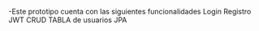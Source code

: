 -Este prototipo cuenta con las siguientes funcionalidades 
Login
Registro
JWT
CRUD
TABLA de usuarios
JPA

<!---
xCorneliusx/xCorneliusx is a ✨ special ✨ repository because its `README.md` (this file) appears on your GitHub profile.
You can click the Preview link to take a look at your changes.
--->
